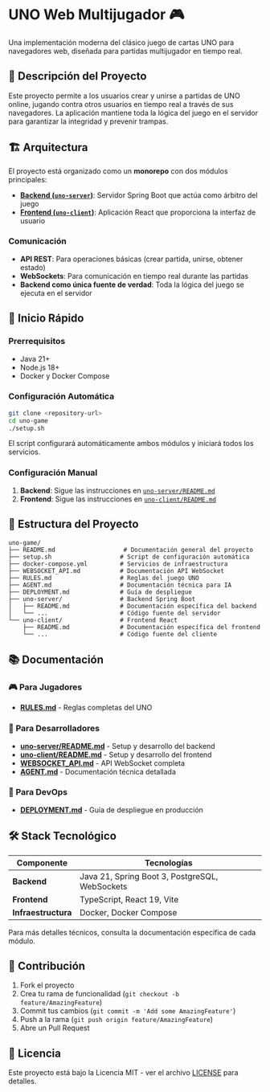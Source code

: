 # UNO Web Multijugador 🎮

Una implementación moderna del clásico juego de cartas UNO para navegadores web, diseñada para partidas multijugador en tiempo real.

## 🎯 Descripción del Proyecto

Este proyecto permite a los usuarios crear y unirse a partidas de UNO online, jugando contra otros usuarios en tiempo real a través de sus navegadores. La aplicación mantiene toda la lógica del juego en el servidor para garantizar la integridad y prevenir trampas.

## 🏗️ Arquitectura

El proyecto está organizado como un **monorepo** con dos módulos principales:

- **[Backend (`uno-server`)](./uno-server/README.md)**: Servidor Spring Boot que actúa como árbitro del juego
- **[Frontend (`uno-client`)](./uno-client/README.md)**: Aplicación React que proporciona la interfaz de usuario

### Comunicación
- **API REST**: Para operaciones básicas (crear partida, unirse, obtener estado)
- **WebSockets**: Para comunicación en tiempo real durante las partidas
- **Backend como única fuente de verdad**: Toda la lógica del juego se ejecuta en el servidor

## 🚀 Inicio Rápido

### Prerrequisitos
- Java 21+
- Node.js 18+
- Docker y Docker Compose

### Configuración Automática
```bash
git clone <repository-url>
cd uno-game
./setup.sh
```

El script configurará automáticamente ambos módulos y iniciará todos los servicios.

### Configuración Manual
1. **Backend**: Sigue las instrucciones en [`uno-server/README.md`](./uno-server/README.md)
2. **Frontend**: Sigue las instrucciones en [`uno-client/README.md`](./uno-client/README.md)

## 📁 Estructura del Proyecto

```
uno-game/
├── README.md                   # Documentación general del proyecto
├── setup.sh                   # Script de configuración automática
├── docker-compose.yml         # Servicios de infraestructura
├── WEBSOCKET_API.md           # Documentación API WebSocket
├── RULES.md                   # Reglas del juego UNO
├── AGENT.md                   # Documentación técnica para IA
├── DEPLOYMENT.md              # Guía de despliegue
├── uno-server/                # Backend Spring Boot
│   ├── README.md              # Documentación específica del backend
│   └── ...                    # Código fuente del servidor
└── uno-client/                # Frontend React
    ├── README.md              # Documentación específica del frontend
    └── ...                    # Código fuente del cliente
```

## 📚 Documentación

### 🎮 Para Jugadores
- **[RULES.md](RULES.md)** - Reglas completas del UNO

### 🔧 Para Desarrolladores
- **[uno-server/README.md](./uno-server/README.md)** - Setup y desarrollo del backend
- **[uno-client/README.md](./uno-client/README.md)** - Setup y desarrollo del frontend
- **[WEBSOCKET_API.md](WEBSOCKET_API.md)** - API WebSocket completa
- **[AGENT.md](AGENT.md)** - Documentación técnica detallada

### 🚀 Para DevOps
- **[DEPLOYMENT.md](DEPLOYMENT.md)** - Guía de despliegue en producción

## 🛠️ Stack Tecnológico

| Componente | Tecnologías |
|------------|-------------|
| **Backend** | Java 21, Spring Boot 3, PostgreSQL, WebSockets |
| **Frontend** | TypeScript, React 19, Vite |
| **Infraestructura** | Docker, Docker Compose |

Para más detalles técnicos, consulta la documentación específica de cada módulo.

## 🤝 Contribución

1. Fork el proyecto
2. Crea tu rama de funcionalidad (`git checkout -b feature/AmazingFeature`)
3. Commit tus cambios (`git commit -m 'Add some AmazingFeature'`)
4. Push a la rama (`git push origin feature/AmazingFeature`)
5. Abre un Pull Request

## 📄 Licencia

Este proyecto está bajo la Licencia MIT - ver el archivo [LICENSE](LICENSE) para detalles.
